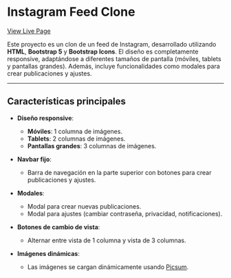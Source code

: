 # Instagram Feed Clone

[View Live Page](https://sandrodevx.github.io/IG-Grid-Bootstrap/)

Este proyecto es un clon de un feed de Instagram, desarrollado utilizando **HTML**, **Bootstrap 5** y **Bootstrap Icons**. El diseño es completamente responsive, adaptándose a diferentes tamaños de pantalla (móviles, tablets y pantallas grandes). Además, incluye funcionalidades como modales para crear publicaciones y ajustes.

---

## Características principales

- **Diseño responsive**:
  - **Móviles**: 1 columna de imágenes.
  - **Tablets**: 2 columnas de imágenes.
  - **Pantallas grandes**: 3 columnas de imágenes.

- **Navbar fijo**:
  - Barra de navegación en la parte superior con botones para crear publicaciones y ajustes.

- **Modales**:
  - Modal para crear nuevas publicaciones.
  - Modal para ajustes (cambiar contraseña, privacidad, notificaciones).

- **Botones de cambio de vista**:
  - Alternar entre vista de 1 columna y vista de 3 columnas.

- **Imágenes dinámicas**:
  - Las imágenes se cargan dinámicamente usando [Picsum](https://picsum.photos/).
